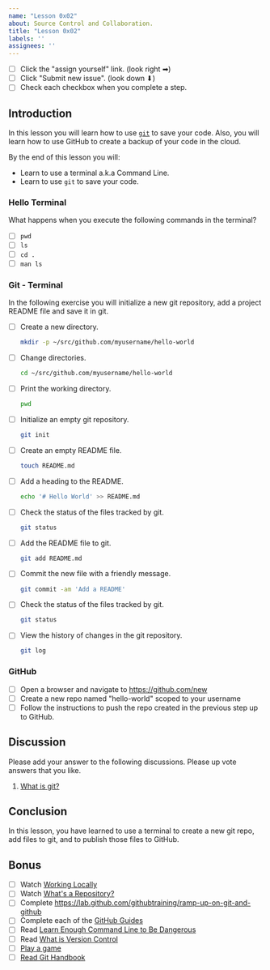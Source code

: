 ```yaml
---
name: "Lesson 0x02"
about: Source Control and Collaboration.
title: "Lesson 0x02"
labels: ''
assignees: ''
---
```


* [ ] Click the "assign yourself" link. (look right ➡)
* [ ] Click "Submit new issue". (look down ⬇) 
* [ ] Check each checkbox when you complete a step.

## Introduction

In this lesson you will learn how to use [`git`][git] to save your code.
Also, you will learn how to use GitHub to create a backup of your code in the
cloud.

By the end of this lesson you will:

* Learn to use a terminal a.k.a Command Line.
* Learn to use `git` to save your code.

### Hello Terminal

What happens when you execute the following commands in the terminal?

* [ ] `pwd`
* [ ] `ls`
* [ ] `cd .`
* [ ] `man ls`

### Git - Terminal

In the following exercise you will initialize a new git repository, add a
project README file and save it in git.

* [ ] Create a new directory.
    ```bash
    mkdir -p ~/src/github.com/myusername/hello-world
    ```
* [ ] Change directories.
    ```bash
    cd ~/src/github.com/myusername/hello-world
    ```
* [ ] Print the working directory.
    ```bash
    pwd
    ```
* [ ] Initialize an empty git repository.
    ```bash
    git init
    ```
* [ ] Create an empty README file.
    ```bash
    touch README.md
    ```
* [ ] Add a heading to the README.
    ```bash
    echo '# Hello World' >> README.md
    ```
* [ ] Check the status of the files tracked by git.
    ```bash
    git status
    ```
* [ ] Add the README file to git.
    ```bash
    git add README.md
    ```
* [ ] Commit the new file with a friendly message.
    ```bash
    git commit -am 'Add a README'
    ```
* [ ] Check the status of the files tracked by git. 
    ```bash
    git status
    ```
* [ ] View the history of changes in the git repository.
    ```bash
    git log
    ```

### GitHub

* [ ] Open a browser and navigate to https://github.com/new
* [ ] Create a new repo named "hello-world" scoped to your username
* [ ] Follow the instructions to push the repo created in the previous step up to GitHub.

## Discussion

Please add your answer to the following discussions. Please up vote answers that
you like.

1. [What is git?](https://github.com/CodeChica/plus-plus/discussions/33)

## Conclusion

In this lesson, you have learned to use a terminal to create a new git repo,
add files to git, and to publish those files to GitHub.

## Bonus

* [ ] Watch [Working Locally](https://youtu.be/rBbbOouhI-s)
* [ ] Watch [What's a Repository?](https://www.youtube.com/watch?v=UmX4kyB2wfg)
* [ ] Complete https://lab.github.com/githubtraining/ramp-up-on-git-and-github
* [ ] Complete each of the [GitHub Guides][guides]
* [ ] Read [Learn Enough Command Line to Be Dangerous][learn_enough]
* [ ] Read [What is Version Control][scm]
* [ ] [Play a game](https://create.kahoot.it/share/git-terms/6bf90eb7-3c80-43d5-a0ff-b710cc767040)
* [ ] [Read Git Handbook][git_handbook]

[git]: https://git-scm.com/
[git_handbook]: https://guides.github.com/introduction/git-handbook/
[guides]: https://guides.github.com/
[learn_enough]: https://www.learnenough.com/command-line-tutorial/basics
[scm]: https://www.atlassian.com/git/tutorials/what-is-version-control
